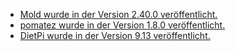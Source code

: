 * [Mold wurde in der Version 2.40.0 veröffentlicht.](https://github.com/rui314/mold/releases/tag/v2.40.0)
* [pomatez wurde in der Version 1.8.0 veröffentlicht.](https://github.com/zidoro/pomatez/releases/tag/v1.8.0)
* [DietPi wurde in der Version 9.13 veröffentlicht.](https://github.com/MichaIng/DietPi/releases/tag/v9.13)
